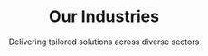 ---
layout: industries
title: Our Industries
subtitle: Delivering tailored solutions across diverse sectors
bigparagraph: "At SLKone, we blend deep industry knowledge with cross-sector insights to uncover—and deliver—the most effective solutions to complex challenges. Our expertise spans various industries, ensuring that we provide customized strategies that meet the unique needs of each sector."
streamlines: true
background_image: "assets/images/backgrounds/industries.webp"
---